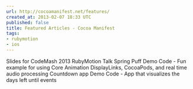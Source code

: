 ```yaml
---
url: http://cocoamanifest.net/features/
created_at: 2013-02-07 18:33 UTC
published: false
title: Featured Articles - Cocoa Manifest
tags:
- rubymotion
- ios
---
```


Slides for CodeMash 2013 RubyMotion Talk
Spring Puff Demo Code - Fun example for using Core Animation DisplayLinks, CocoaPods, and real time audio processing
Countdown app Demo Code - App that visualizes the days left until events
